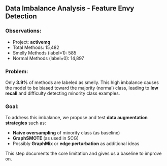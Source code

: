 ## Data Imbalance Analysis - Feature Envy Detection

### Observations:
- Project: **activemq**
- Total Methods: 15,482
- Smelly Methods (label=1): 585
- Normal Methods (label=0): 14,897

### Problem:
Only **3.9%** of methods are labeled as smelly. This high imbalance causes the model to be biased toward the majority (normal) class, leading to **low recall** and difficulty detecting minority class examples.



### Goal:
To address this imbalance, we propose and test **data augmentation strategies** such as:
- **Naive oversampling** of minority class (as baseline)
- **GraphSMOTE** (as used in SCG)
- Possibly **GraphMix** or **edge perturbation** as additional ideas

This step documents the core limitation and gives us a baseline to improve on.
